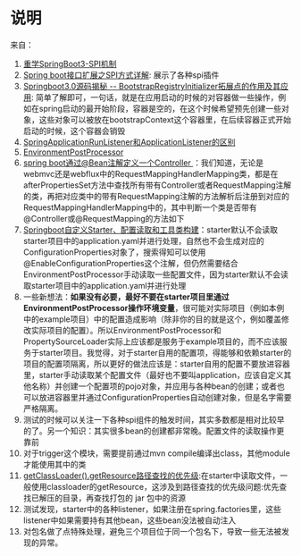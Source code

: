 # 说明

来自：
1. [重学SpringBoot3-SPI机制](https://cloud.tencent.com/developer/article/2459779)
2. [Spring boot接口扩展之SPI方式详解](https://blog.csdn.net/chyohn/article/details/141867430): 展示了各种spi插件
3. [Springboot3.0源码揭秘 -- BootstrapRegistryInitializer拓展点的作用及其应用](https://juejin.cn/post/7455942219166892042): 简单了解即可，一句话，就是在应用启动的时候的对容器做一些操作，例如在spring启动的最开始阶段，容器是空的，在这个时候希望预先创建一些对象，这些对象可以被放在bootstrapContext这个容器里，在后续容器正式开始启动的时候，这个容器会销毁
4. [SpringApplicationRunListener和ApplicationListener的区别](https://www.doubao.com/thread/w14fc022deb88db2f)
5. [EnvironmentPostProcessor](https://www.doubao.com/thread/wd2ddca98a6e29e30)
6. [spring boot通过@Bean注解定义一个Controller
   ](https://www.cnblogs.com/gaofeng-henu/p/12168789.html)：我们知道，无论是webmvc还是webflux中的RequestMappingHandlerMapping类，都是在afterPropertiesSet方法中查找所有带有Controller或者RequestMapping注解的类，再把对应类中的带有RequestMapping注解的方法解析后注册到对应的RequestMappingHandlerMapping中的，其中判断一个类是否带有@Controller或@RequestMapping的方法如下
7. [Springboot自定义Starter、配置读取和工具类构建](https://blog.csdn.net/oypebook/article/details/107421825)：starter默认不会读取starter项目中的application.yaml并进行处理，自然也不会生成对应的ConfigurationProperties对象了，搜索得知可以使用@EnableConfigurationProperties这个注解，但仍然需要结合EnvironmentPostProcessor手动读取一些配置文件，因为starter默认不会读取starter项目中的application.yaml并进行处理
8. 一些新想法：**如果没有必要，最好不要在starter项目里通过EnvironmentPostProcessor操作环境变量**，很可能对实际项目（例如本例中的example项目）中的配置造成影响（除非你的目的就是这个，例如覆盖修改实际项目的配置）。所以EnvironmentPostProcessor和PropertySourceLoader实际上应该都是服务于example项目的，而不应该服务于starter项目。我觉得，对于starter自用的配置项，得能够和依赖starter的项目的配置项隔离，所以更好的做法应该是：starter自用的配置不要放进容器里，starter手动读取某个配置文件（最好也不要叫application，应该自定义其他名称）并创建一个配置项的pojo对象，并应用与各种bean的创建；或者也可以放进容器里并通过ConfigurationProperties自动创建对象，但是名字需要严格隔离。
9. 测试的时候可以关注一下各种spi组件的触发时间，其实多数都是相对比较早的了。另一个知识：其实很多bean的创建都非常晚。配置文件的读取操作更靠前
10. 对于trigger这个模块，需要提前通过mvn compile编译出class，其他module才能使用其中的类
11. [getClassLoader().getResource路径查找的优先级](https://www.doubao.com/thread/w3c2ab54931119d89):在starter中读取文件，一般使用classloader的getResource，这涉及到路径查找的优先级问题:优先查找已解压的目录，再查找打包的 jar 包中的资源
12. 测试发现，starter中的各种listener，如果注册在spring.factories里，这些listener中如果需要持有其他bean，这些bean没法被自动注入
13. 对包名做了点特殊处理，避免三个项目位于同一个包名下，导致一些无法被发现的异常。